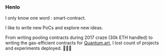 ### Henlo

I only know one word : smart-contract.

I like to write new PoCs and explore new ideas.

From writing pooling contracts during 2017 craze (30k ETH handled) to writing the gas-efficient contracts for [Quantum.art](https://twitter.com/QuantumNFT), I lost count of projects and experiments deployed. 🫡🏄‍♂️
